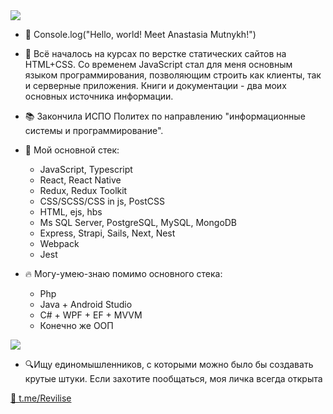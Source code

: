  <img src="https://www.codewars.com/users/Revilise/badges/small"/>

- 👋 Console.log("Hello, world! Meet Anastasia Mutnykh!")          

- 🌱 Всё началось на курсах по верстке статических сайтов на HTML+CSS. Со временем JavaScript стал для меня основным языком программирования, позволяющим строить как клиенты, так и серверные приложения. Книги и документации - два моих основных источника информации. 

- 📚 Закончила ИСПО Политех по направлению "информационные системы и программирование".
- 💾 Мой основной стек:
  - JavaScript, Typescript
  - React, React Native
  - Redux, Redux Toolkit
  - CSS/SCSS/CSS in js, PostCSS
  - HTML, ejs, hbs
  - Ms SQL Server, PostgreSQL, MySQL, MongoDB
  - Express, Strapi, Sails, Next, Nest
  - Webpack
  - Jest
- 🔥 Могу-умею-знаю помимо основного стека:
  - Php
  - Java + Android Studio
  - C# + WPF + EF + MVVM
  - Конечно же ООП

<img src="https://img.shields.io/badge/Ask%20me-anything-1abc9c.svg"/>

- 🔍Ищу единомышленников, с которыми можно было бы создавать крутые штуки.
Если захотите пообщаться, моя личка всегда открыта 

<a target="_blank" href="https://t.me/Revilise">💬 t.me/Revilise</a><br/>
